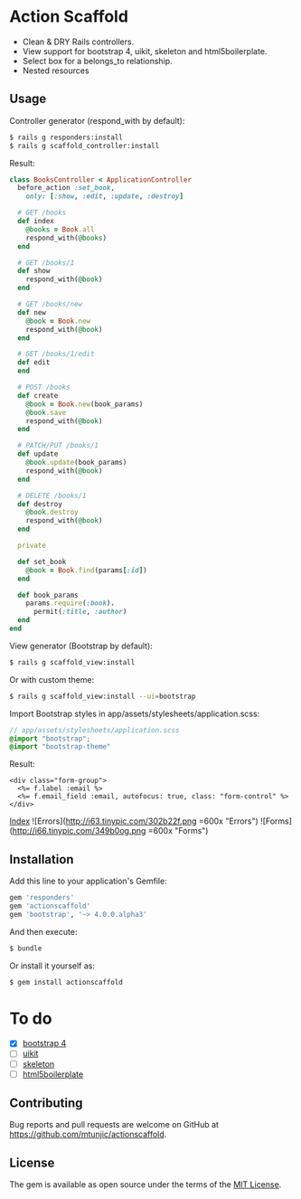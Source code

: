 # Action Scaffold

* Clean & DRY Rails controllers.
* View support for bootstrap 4, uikit, skeleton and html5boilerplate.
* Select box for a belongs_to relationship.
* Nested resources


## Usage
Controller generator (respond_with by default):
```bash
$ rails g responders:install
$ rails g scaffold_controller:install
```
Result:
```ruby
class BooksController < ApplicationController
  before_action :set_book,
    only: [:show, :edit, :update, :destroy]

  # GET /books
  def index
    @books = Book.all
    respond_with(@books)
  end

  # GET /books/1
  def show
    respond_with(@book)
  end

  # GET /books/new
  def new
    @book = Book.new
    respond_with(@book)
  end

  # GET /books/1/edit
  def edit
  end

  # POST /books
  def create
    @book = Book.new(book_params)
    @book.save
    respond_with(@book)
  end

  # PATCH/PUT /books/1
  def update
    @book.update(book_params)
    respond_with(@book)
  end

  # DELETE /books/1
  def destroy
    @book.destroy
    respond_with(@book)
  end

  private

  def set_book
    @book = Book.find(params[:id])
  end

  def book_params
    params.require(:book).
      permit(:title, :author)
  end
end
```

View generator (Bootstrap by default):
```bash
$ rails g scaffold_view:install
```
Or with custom theme:
```bash
$ rails g scaffold_view:install --ui=bootstrap
```

Import Bootstrap styles in app/assets/stylesheets/application.scss:
```scss
// app/assets/stylesheets/application.scss
@import "bootstrap";
@import "bootstrap-theme"
```



Result:
```erb
<div class="form-group">
  <%= f.label :email %>
  <%= f.email_field :email, autofocus: true, class: "form-control" %>
</div>
```
[Index](http://i.imgur.com/wx3bOBE.png)
![Errors](http://i63.tinypic.com/302b22f.png =600x "Errors")
![Forms](http://i66.tinypic.com/349b0og.png =600x "Forms")


## Installation
Add this line to your application's Gemfile:

```ruby
gem 'responders'
gem 'actionscaffold'
gem 'bootstrap', '~> 4.0.0.alpha3'
```

And then execute:
```bash
$ bundle
```

Or install it yourself as:
```bash
$ gem install actionscaffold
```

# To do
- [X] [bootstrap 4](http://getbootstrap.com)
- [ ] [uikit](http://getuikit.com)
- [ ] [skeleton](http://getskeleton.com)
- [ ] [html5boilerplate](https://html5boilerplate.com)

## Contributing
Bug reports and pull requests are welcome on GitHub at https://github.com/mtunjic/actionscaffold.

## License
The gem is available as open source under the terms of the [MIT License](http://opensource.org/licenses/MIT).
